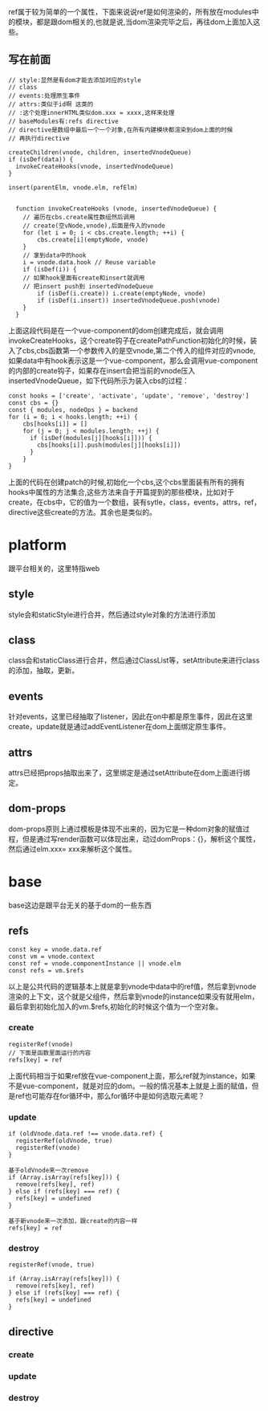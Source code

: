 ref属于较为简单的一个属性，下面来说说ref是如何渲染的，所有放在modules中的模块，都是跟dom相关的,也就是说,当dom渲染完毕之后，再往dom上面加入这些。
## 写在前面 ##
  
    // style:显然是有dom才能去添加对应的style
    // class
    // events:处理原生事件
    // attrs:类似于id啊 这类的
    // :这个处理innerHTML类似dom.xxx = xxxx,这样来处理    
    // baseModules有:refs directive
    // directive是数组中最后一个一个对象,在所有内建模块都渲染到dom上面的时候
    // 再执行directive
    
    createChildren(vnode, children, insertedVnodeQueue)
    if (isDef(data)) {
      invokeCreateHooks(vnode, insertedVnodeQueue)
    }
    
    insert(parentElm, vnode.elm, refElm)

    
      function invokeCreateHooks (vnode, insertedVnodeQueue) {
    	// 遍历在cbs.create属性数组然后调用
    	// create(空vNode,vnode),后面是传入的vnode
    	for (let i = 0; i < cbs.create.length; ++i) {
      		cbs.create[i](emptyNode, vnode)
    	}
    	// 拿到data中的hook
    	i = vnode.data.hook // Reuse variable
    	if (isDef(i)) {
      	// 如果hook里面有create和insert就调用
      	// 把insert push到 insertedVnodeQueue
      		if (isDef(i.create)) i.create(emptyNode, vnode)
      		if (isDef(i.insert)) insertedVnodeQueue.push(vnode)
    	}
      }

上面这段代码是在一个vue-component的dom创建完成后，就会调用invokeCreateHooks，这个create钩子在createPathFunction初始化的时候，装入了cbs,cbs函数第一个参数传入的是空vnode,第二个传入的组件对应的vnode,如果data中有hook表示这是一个vue-component，那么会调用vue-component的内部的create钩子，如果存在insert会把当前的vnode压入insertedVnodeQueue，如下代码所示为装入cbs的过程：

    const hooks = ['create', 'activate', 'update', 'remove', 'destroy']
    const cbs = {}
    const { modules, nodeOps } = backend
    for (i = 0; i < hooks.length; ++i) {
	    cbs[hooks[i]] = []
	    for (j = 0; j < modules.length; ++j) {
	      if (isDef(modules[j][hooks[i]])) {
	    	cbs[hooks[i]].push(modules[j][hooks[i]])
	      }
    	}
    }
上面的代码在创建patch的时候,初始化一个cbs,这个cbs里面装有所有的拥有hooks中属性的方法集合,这些方法来自于开篇提到的那些模块，比如对于create，在cbs中，它的值为一个数组，装有sytle，class，events，attrs，ref，directive这些create的方法。其余也是类似的。
# platform #
跟平台相关的，这里特指web
## style ##
style会和staticStyle进行合并，然后通过style对象的方法进行添加
## class ##
class会和staticClass进行合并，然后通过ClassList等，setAttribute来进行class的添加，抽取，更新。
## events ##
针对events，这里已经抽取了listener，因此在on中都是原生事件，因此在这里create，update就是通过addEventListener在dom上面绑定原生事件。
## attrs ##
attrs已经把props抽取出来了，这里绑定是通过setAttribute在dom上面进行绑定。
## dom-props ##
dom-props原则上通过模板是体现不出来的，因为它是一种dom对象的赋值过程，但是通过写render函数可以体现出来，动过domProps：{}，解析这个属性，然后通过elm.xxx= xxx来解析这个属性。
# base #
base这边是跟平台无关的基于dom的一些东西
## refs ##
    const key = vnode.data.ref
    const vm = vnode.context
    const ref = vnode.componentInstance || vnode.elm
    const refs = vm.$refs
  以上是公共代码的逻辑基本上就是拿到vnode中data中的ref值，然后拿到vnode渲染的上下文，这个就是父组件，然后拿到vnode的instance如果没有就用elm，最后拿到初始化加入的vm.$refs,初始化的时候这个值为一个空对象。
### create ###
    registerRef(vnode)
    // 下面是函数里面运行的内容
    refs[key] = ref
上面代码相当于如果ref放在vue-component上面，那么ref就为instance，如果不是vue-component，就是对应的dom。一般的情况基本上就是上面的赋值，但是ref也可能存在for循环中，那么for循环中是如何选取元素呢？
### update ###

    if (oldVnode.data.ref !== vnode.data.ref) {
      registerRef(oldVnode, true)
      registerRef(vnode)
    }

    基于oldVnode来一次remove
    if (Array.isArray(refs[key])) {
      remove(refs[key], ref)
    } else if (refs[key] === ref) {
      refs[key] = undefined
    }

    基于新vnode来一次添加，跟create的内容一样
    refs[key] = ref
### destroy ###
    registerRef(vnode, true)

    if (Array.isArray(refs[key])) {
      remove(refs[key], ref)
    } else if (refs[key] === ref) {
      refs[key] = undefined
    }

## directive ##
### create ###
### update ###
### destroy ###
